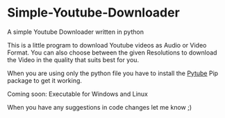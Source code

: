 # Simple-Youtube-Downloader
A simple Youtube Downloader written in python

This is a little program to download Youtube videos as Audio or Video Format.
You can also choose between the given Resolutions to download the Video in the quality that suits best for you.

When you are using only the python file you have to install the <a href="https://github.com/pytube/pytube">Pytube<a> Pip package to get it working.

Coming soon: Executable for Windows and Linux

When you have any suggestions in code changes let me know ;)
